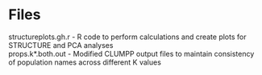 # Files #
  structureplots.gh.r - R code to perform calculations and create plots for STRUCTURE and PCA analyses  
  props.k*.both.out - Modified CLUMPP output files to maintain consistency of population names across different K values  
  
